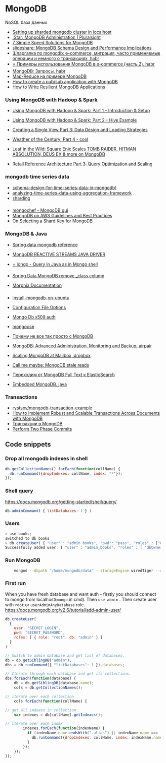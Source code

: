 # MongoDB
NoSQL база данных

 - [Setting up sharded mongodb cluster in localhost](http://www.javacodegeeks.com/2015/02/setting-up-sharded-mongodb-cluster-in-localhost.html)
 - [:Star: MongoDB Administration | Pluralsight](https://www.pluralsight.com/courses/mongodb-administration)
 - [7 Simple Speed Solutions for MongoDB](https://www.sitepoint.com/7-simple-speed-solutions-mongodb/)
 - [slideshare: MongoDB Schema Design and Performance Implications](https://www.slideshare.net/slideshow/embed_code/63344065)
 - [Шпаргалка по mongodb: e-commerce, миграция, часто применяемые операции и немного о транзакциях, habr](http://habrahabr.ru/post/259219/)
 - [:star: Примеры использования MongoDB в e-commerce (часть 2), habr](http://habrahabr.ru/post/260291/)
 - [MongoDB: Запросы, habr](http://habrahabr.ru/post/134590/)
 - [Map-Reduce на примере MongoDB](http://habrahabr.ru/post/184130/)
 - [How to create a pub/sub application with MongoDB](http://tugdualgrall.blogspot.ru/2015/01/how-to-create-pubsub-application-with.html?m=1)
 - [How to Write Resilient MongoDB Applications](https://dzone.com/articles/how-to-write-resilient-mongodb-applications)

### Using MongoDB with Hadoop & Spark
 - [Using MongoDB with Hadoop & Spark: Part 1 - Introduction & Setup](https://www.mongodb.com/blog/post/using-mongodb-hadoop-spark-part-1-introduction-setup)
 - [Using MongoDB with Hadoop & Spark: Part 2 - Hive Example](https://www.mongodb.com/blog/post/using-mongodb-hadoop-spark-part-2-hive-example)
 - [Creating a Single View Part 3: Data Design and Loading Strategies](https://www.mongodb.com/blog/post/creating-single-view-part-3-data-design-and-loading-strategies)
 - [Weather of the Century: Part 4 - cool](https://www.mongodb.com/blog/post/weather-century-part-4)

 - [Leaf in the Wild: Square Enix Scales TOMB RAIDER, HITMAN ABSOLUTION, DEUS EX & more on MongoDB](https://www.mongodb.com/blog/post/leaf-in-the-wild-square-enix-scales-tomb-raider-hitman-absolution-deus-ex-and-more-on-mongodb)
 - [Retail Reference Architecture Part 3: Query Optimization and Scaling](https://www.mongodb.com/blog/post/retail-reference-architecture-part-3-query-optimization-and-scaling)

### mongodb time series data
 - [schema-design-for-time-series-data-in-mongodb)](http://blog.mongodb.org/post/65517193370/schema-design-for-time-series-data-in-mongodb)
 - [analyzing-time-series-data-using-aggregation-framework](https://www.mongodb.com/presentations/mongodb-time-series-data-part-2-analyzing-time-series-data-using-aggregation-framework)
 - [sharding](https://www.mongodb.com/presentations/mongodb-time-series-data-part-3-sharding)

###
 - [mongochef - MongoDB gui](http://3t.io/blog/mongodb-aggregation-queries-easily-mongochef/)
 - [MongoDB on AWS Guidelines and Best Practices ](http://d0.awsstatic.com/whitepapers/AWS_NoSQL_MongoDB.pdf)
 - [On Selecting a Shard Key for MongoDB](https://www.mongodb.com/blog/post/on-selecting-a-shard-key-for-mongodb)

### MongoDB & Java
 - [Spring data mongodb reference](http://docs.spring.io/spring-data/mongodb/docs/current/reference/html/)
 - [MongoDB REACTIVE STREAMS JAVA DRIVER](http://mongodb.github.io/mongo-java-driver-reactivestreams/1.2/getting-started/quick-tour-primer/)
 - [:star: jongo - Query in Java as in Mongo shell](http://jongo.org/)

 - [Spring Data MongoDB remove _class column](http://www.mkyong.com/mongodb/spring-data-mongodb-remove-_class-column/)
 - [Morphia Documentation](http://mongodb.github.io/morphia/1.2/)

###
 - [install-mongodb-on-ubuntu](http://docs.mongodb.org/manual/tutorial/install-mongodb-on-ubuntu/)
 - [Configuration File Options](http://docs.mongodb.org/manual/reference/configuration-options/#dbpath)
 - [Mongo Db x509 auth](http://docs.mongodb.org/manual/tutorial/configure-x509-client-authentication/#x509-client-authentication)
 - [mongoose](https://github.com/Automattic/mongoose)
 - [Почему не все так просто с MongoDB](http://habrahabr.ru/post/265747/)
 - [MongoDB: Advanced Administration, Monitoring and Backup, airpair](https://www.airpair.com/mongodb/posts/mongodb-advanced-administration-mon-and-backup)
 - [Scaling MongoDB at Mailbox, dropbox](https://blogs.dropbox.com/tech/2013/09/scaling-mongodb-at-mailbox/)
 - [Call me maybe: MongoDB stale reads](https://aphyr.com/posts/322-call-me-maybe-mongodb-stale-reads)
 - [Переходим от MongoDB Full Text к ElasticSearch](http://habrahabr.ru/company/likeastore/blog/223109/)

 - [Embedded MongoDB, java](https://github.com/flapdoodle-oss/de.flapdoodle.embed.mongo)

### Transactions
 - [rystsov/mongodb-transaction-example](https://github.com/rystsov/mongodb-transaction-example)
 - [How to Implement Robust and Scalable Transactions Across Documents with MongoDB](https://dzone.com/articles/how-implement-robust-and)
 - [Транзакции в MongoDB](https://habrahabr.ru/post/153321/)
 - [Perform Two Phase Commits](https://docs.mongodb.org/manual/tutorial/perform-two-phase-commits/)

## Code snippets

### Drop all mongodb indexes in shell
```js
db.getCollectionNames().forEach(function(collName) {
  db.runCommand({dropIndexes: collName, index: "*"});
});
```

### Shell query
https://docs.mongodb.org/getting-started/shell/query/
```js
db.adminCommand( { listDatabases: 1 } )
```

### Users

```js
> use books;
switched to db books
> db.createUser( { "user" : "admin_books", "pwd": "pass", "roles" : ["dbOwner"] } )
Successfully added user: { "user" : "admin_books", "roles" : [ "dbOwner" ] }
```

### Run MongoDB
```bash
    mongod --dbpath "/home/mongodb/data" --storageEngine wiredTiger --config "/home/mongodb/mongodb.conf" --logpath "/home/mongodb/logs/main.log" --fork --bind_ip 0.0.0.0
```

### First run
When you have fresh database and want auth - firstly you should connect to mongo from localhost(`mongo` in cmd).
Then `use admin` . Then create user with `root` or `userAdminAnyDatabase` role.
https://docs.mongodb.org/v2.6/tutorial/add-admin-user/

```js
db.createUser(
  {
    user: "SECRET_LOGIN",
    pwd: "SECRET_PASSWORD",
    roles: [ { role: "root", db: "admin" } ]
  }
)
```

```js
// Switch to admin database and get list of databases.
db = db.getSiblingDB("admin");
dbs = db.runCommand({ "listDatabases": 1 }).databases;

// Iterate through each database and get its collections.
dbs.forEach(function(database) {
    db = db.getSiblingDB(database.name);
    cols = db.getCollectionNames();

// iterate over each collection
    cols.forEach(function(collName) {

// get all indexes in collection   
    var indexes = db[collName].getIndexes();

// iterate over each index    	
        indexes.forEach(function(indexName) {
          if (indexName.name.endsWith(".alias") || indexName.name === 'alias' ){
            db.runCommand({dropIndexes: collName, index: indexName.name});
          }
        });
	});
});
```
